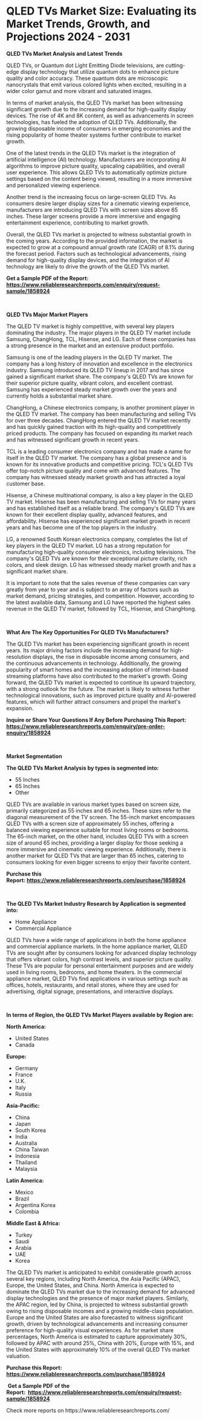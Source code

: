 <p><h1>QLED TVs Market Size: Evaluating its Market Trends, Growth, and Projections 2024 - 2031</h1></p><p><strong>QLED TVs Market Analysis and Latest Trends</strong></p>
<p><p>QLED TVs, or Quantum dot Light Emitting Diode televisions, are cutting-edge display technology that utilize quantum dots to enhance picture quality and color accuracy. These quantum dots are microscopic nanocrystals that emit various colored lights when excited, resulting in a wider color gamut and more vibrant and saturated images.</p><p>In terms of market analysis, the QLED TVs market has been witnessing significant growth due to the increasing demand for high-quality display devices. The rise of 4K and 8K content, as well as advancements in screen technologies, has fueled the adoption of QLED TVs. Additionally, the growing disposable income of consumers in emerging economies and the rising popularity of home theater systems further contribute to market growth.</p><p>One of the latest trends in the QLED TVs market is the integration of artificial intelligence (AI) technology. Manufacturers are incorporating AI algorithms to improve picture quality, upscaling capabilities, and overall user experience. This allows QLED TVs to automatically optimize picture settings based on the content being viewed, resulting in a more immersive and personalized viewing experience.</p><p>Another trend is the increasing focus on large-screen QLED TVs. As consumers desire larger display sizes for a cinematic viewing experience, manufacturers are introducing QLED TVs with screen sizes above 65 inches. These larger screens provide a more immersive and engaging entertainment experience, contributing to market growth.</p><p>Overall, the QLED TVs market is projected to witness substantial growth in the coming years. According to the provided information, the market is expected to grow at a compound annual growth rate (CAGR) of 8.1% during the forecast period. Factors such as technological advancements, rising demand for high-quality display devices, and the integration of AI technology are likely to drive the growth of the QLED TVs market.</p></p>
<p><strong>Get a Sample PDF of the Report:&nbsp; <a href="https://www.reliableresearchreports.com/enquiry/request-sample/1858924">https://www.reliableresearchreports.com/enquiry/request-sample/1858924</a></strong></p>
<p>&nbsp;</p>
<p><strong>QLED TVs Major Market Players</strong></p>
<p><p>The QLED TV market is highly competitive, with several key players dominating the industry. The major players in the QLED TV market include Samsung, ChangHong, TCL, Hisense, and LG. Each of these companies has a strong presence in the market and an extensive product portfolio.</p><p>Samsung is one of the leading players in the QLED TV market. The company has a long history of innovation and excellence in the electronics industry. Samsung introduced its QLED TV lineup in 2017 and has since gained a significant market share. The company's QLED TVs are known for their superior picture quality, vibrant colors, and excellent contrast. Samsung has experienced steady market growth over the years and currently holds a substantial market share.</p><p>ChangHong, a Chinese electronics company, is another prominent player in the QLED TV market. The company has been manufacturing and selling TVs for over three decades. ChangHong entered the QLED TV market recently and has quickly gained traction with its high-quality and competitively priced products. The company has focused on expanding its market reach and has witnessed significant growth in recent years.</p><p>TCL is a leading consumer electronics company and has made a name for itself in the QLED TV market. The company has a global presence and is known for its innovative products and competitive pricing. TCL's QLED TVs offer top-notch picture quality and come with advanced features. The company has witnessed steady market growth and has attracted a loyal customer base.</p><p>Hisense, a Chinese multinational company, is also a key player in the QLED TV market. Hisense has been manufacturing and selling TVs for many years and has established itself as a reliable brand. The company's QLED TVs are known for their excellent display quality, advanced features, and affordability. Hisense has experienced significant market growth in recent years and has become one of the top players in the industry.</p><p>LG, a renowned South Korean electronics company, completes the list of key players in the QLED TV market. LG has a strong reputation for manufacturing high-quality consumer electronics, including televisions. The company's QLED TVs are known for their exceptional picture clarity, rich colors, and sleek design. LG has witnessed steady market growth and has a significant market share.</p><p>It is important to note that the sales revenue of these companies can vary greatly from year to year and is subject to an array of factors such as market demand, pricing strategies, and competition. However, according to the latest available data, Samsung and LG have reported the highest sales revenue in the QLED TV market, followed by TCL, Hisense, and ChangHong.</p></p>
<p>&nbsp;</p>
<p><strong>What Are The Key Opportunities For QLED TVs Manufacturers?</strong></p>
<p><p>The QLED TVs market has been experiencing significant growth in recent years. Its major driving factors include the increasing demand for high-resolution displays, the rise in disposable income among consumers, and the continuous advancements in technology. Additionally, the growing popularity of smart homes and the increasing adoption of internet-based streaming platforms have also contributed to the market's growth. Going forward, the QLED TVs market is expected to continue its upward trajectory, with a strong outlook for the future. The market is likely to witness further technological innovations, such as improved picture quality and AI-powered features, which will further attract consumers and propel the market's expansion.</p></p>
<p><strong>Inquire or Share Your Questions If Any Before Purchasing This Report: <a href="https://www.reliableresearchreports.com/enquiry/pre-order-enquiry/1858924">https://www.reliableresearchreports.com/enquiry/pre-order-enquiry/1858924</a></strong></p>
<p>&nbsp;</p>
<p><strong>Market Segmentation</strong></p>
<p><strong>The QLED TVs Market Analysis by types is segmented into:</strong></p>
<p><ul><li>55 Inches</li><li>65 Inches</li><li>Other</li></ul></p>
<p><p>QLED TVs are available in various market types based on screen size, primarily categorized as 55 inches and 65 inches. These sizes refer to the diagonal measurement of the TV screen. The 55-inch market encompasses QLED TVs with a screen size of approximately 55 inches, offering a balanced viewing experience suitable for most living rooms or bedrooms. The 65-inch market, on the other hand, includes QLED TVs with a screen size of around 65 inches, providing a larger display for those seeking a more immersive and cinematic viewing experience. Additionally, there is another market for QLED TVs that are larger than 65 inches, catering to consumers looking for even bigger screens to enjoy their favorite content.</p></p>
<p><strong>Purchase this Report:&nbsp;<a href="https://www.reliableresearchreports.com/purchase/1858924">https://www.reliableresearchreports.com/purchase/1858924</a></strong></p>
<p>&nbsp;</p>
<p><strong>The QLED TVs Market Industry Research by Application is segmented into:</strong></p>
<p><ul><li>Home Appliance</li><li>Commercial Appliance</li></ul></p>
<p><p>QLED TVs have a wide range of applications in both the home appliance and commercial appliance markets. In the home appliance market, QLED TVs are sought after by consumers looking for advanced display technology that offers vibrant colors, high contrast levels, and superior picture quality. These TVs are popular for personal entertainment purposes and are widely used in living rooms, bedrooms, and home theaters. In the commercial appliance market, QLED TVs find applications in various settings such as offices, hotels, restaurants, and retail stores, where they are used for advertising, digital signage, presentations, and interactive displays.</p></p>
<p>&nbsp;</p>
<p><strong>In terms of Region, the QLED TVs Market Players available by Region are:</strong></p>
<p>
    <p> <strong> North America: </strong>
        <ul>
            <li>United States</li>
            <li>Canada</li>
        </ul>
        </p> 
    <p> <strong> Europe: </strong>
        <ul>
            <li>Germany</li>
            <li>France</li>
            <li>U.K.</li>
            <li>Italy</li>
            <li>Russia</li>
        </ul>
        </p> 
    <p> <strong> Asia-Pacific: </strong>
        <ul>
            <li>China</li>
            <li>Japan</li>
            <li>South Korea</li>
            <li>India</li>
            <li>Australia</li>
            <li>China Taiwan</li>
            <li>Indonesia</li>
            <li>Thailand</li>
            <li>Malaysia</li>
        </ul>
        </p> 
    <p> <strong> Latin America: </strong>
        <ul>
            <li>Mexico</li>
            <li>Brazil</li>
            <li>Argentina Korea</li>
            <li>Colombia</li>
        </ul>
        </p> 
    <p> <strong> Middle East & Africa: </strong>
        <ul>
            <li>Turkey</li>
            <li>Saudi</li>
            <li>Arabia</li>
            <li>UAE</li>
            <li>Korea</li>
        </ul>
    </p>
    </p>
<p><p>The QLED TVs market is anticipated to exhibit considerable growth across several key regions, including North America, the Asia Pacific (APAC), Europe, the United States, and China. North America is expected to dominate the QLED TVs market due to the increasing demand for advanced display technologies and the presence of major market players. Similarly, the APAC region, led by China, is projected to witness substantial growth owing to rising disposable incomes and a growing middle-class population. Europe and the United States are also forecasted to witness significant growth, driven by technological advancements and increasing consumer preference for high-quality visual experiences. As for market share percentages, North America is estimated to capture approximately 30%, followed by APAC with around 25%, China with 20%, Europe with 15%, and the United States with approximately 10% of the overall QLED TVs market valuation.</p></p>
<p><strong>Purchase this Report: <a href="https://www.reliableresearchreports.com/purchase/1858924">https://www.reliableresearchreports.com/purchase/1858924</a></strong></p>
<p>&nbsp;<strong>Get a Sample PDF of the Report:&nbsp;&nbsp;<a href="https://www.reliableresearchreports.com/enquiry/request-sample/1858924">https://www.reliableresearchreports.com/enquiry/request-sample/1858924</a></strong></p>
<p><strong></strong></p>
<p>Check more reports on https://www.reliableresearchreports.com/</p>